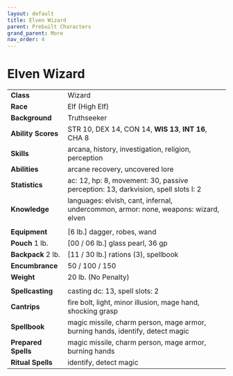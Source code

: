 ```yaml
---
layout: default
title: Elven Wizard
parent: Prebuilt Characters
grand_parent: More
nav_order: 4
---
```


# Elven Wizard

|                     |                                                                                     |
| :------------------ | :---------------------------------------------------------------------------------- |
| **Class**           | Wizard                                                                              |
| **Race**            | Elf (High Elf)                                                                      |
| **Background**      | Truthseeker                                                                         |
| **Ability Scores**  | STR 10, DEX 14, CON 14, **WIS 13**, **INT 16**, CHA 8                               |
| **Skills**          | arcana, history, investigation, religion, perception                                |
| **Abilities**       | arcane recovery, uncovered lore                                                     |
| **Statistics**      | ac: 12, hp: 8, movement: 30, passive perception: 13, darkvision, spell slots I: 2   |
| **Knowledge**       | languages: elvish, cant, infernal, undercommon, armor: none, weapons: wizard, elven |
|                     |                                                                                     |
| **Equipment**       | [6 lb.] dagger, robes, wand                                                         |
| **Pouch** 1 lb.     | [00 / 06 lb.] glass pearl, 36 gp                                                    |
| **Backpack** 2 lb.  | [11 / 30 lb.] rations (3), spellbook                                                |
| **Encumbrance**     | 50 / 100 / 150                                                                      |
| **Weight**          | 20 lb. (No Penalty)                                                                 |
|                     |                                                                                     |
| **Spellcasting**    | casting dc: 13, spell slots: 2                                                      |
| **Cantrips**        | fire bolt, light, minor illusion, mage hand, shocking grasp                         |
| **Spellbook**       | magic missile, charm person, mage armor, burning hands, identify, detect magic      |
| **Prepared Spells** | magic missile, charm person, mage armor, burning hands                              |
| **Ritual Spells**   | identify, detect magic                                                              |
